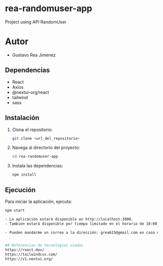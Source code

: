 # rea-randomuser-app
Project using API RandomUser

# Autor
- Gustavo Rea Jimenez

## Dependencias

- React
- Axios
- @nextui-org/react
- tailwind
- sass

## Instalación

1. Clona el repositorio:
    ```sh
    git clone <url_del_repositorio>
    ```
2. Navega al directorio del proyecto:
    ```sh
    cd rea-randomuser-app
    ```
3. Instala las dependencias:
    ```sh
    npm install
    ```
## Ejecución

Para iniciar la aplicación, ejecuta:

```sh
npm start

- La aplicación estará disponible en http://localhost:3000.
- Tambien estará disponible por tiempo limitado en el horario de 10:00 A.M. a 6:00 P.M. https://j29d1ghs-3000.usw3.devtunnels.ms/

- Pueden mandarme un correo a la dirección: grea615@gmail.com en caso de que el tunel este cerrado


## Referencias de tecnologias usadas
https://react.dev/
https://tailwindcss.com/
https://v1.nextui.org/
